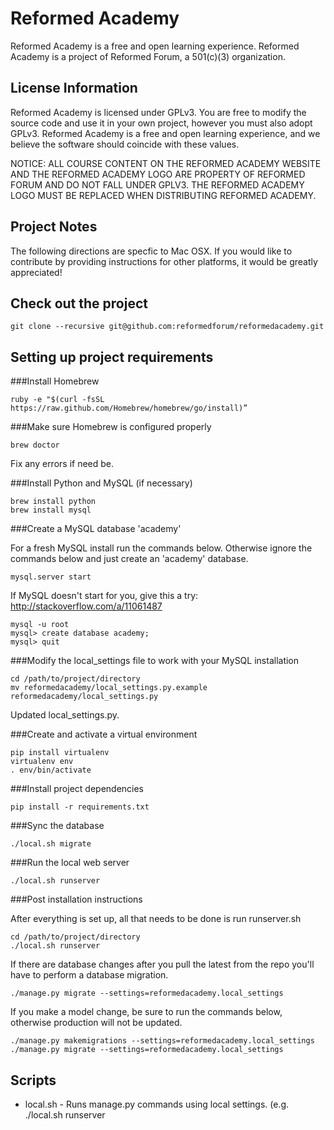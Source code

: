 Reformed Academy
======

Reformed Academy is a free and open learning experience.
Reformed Academy is a project of Reformed Forum, a 501(c)(3) organization.

License Information
---------------------------
Reformed Academy is licensed under GPLv3. You are free to modify the source code and
use it in your own project, however you must also adopt GPLv3. Reformed Academy is a free and open
learning experience, and we believe the software should coincide with these values.

NOTICE: ALL COURSE CONTENT ON THE REFORMED ACADEMY WEBSITE AND THE REFORMED ACADEMY LOGO ARE
PROPERTY OF REFORMED FORUM AND DO NOT FALL UNDER GPLV3. THE REFORMED ACADEMY LOGO MUST BE 
REPLACED WHEN DISTRIBUTING REFORMED ACADEMY.

Project Notes
---------------------------
The following directions are specfic to Mac OSX. If you would like to contribute by providing instructions for other platforms, it would be greatly appreciated!

Check out the project
---------------------------

    git clone --recursive git@github.com:reformedforum/reformedacademy.git

Setting up project requirements
-------------------------------

###Install Homebrew

    ruby -e "$(curl -fsSL https://raw.github.com/Homebrew/homebrew/go/install)”

###Make sure Homebrew is configured properly

    brew doctor

Fix any errors if need be.

###Install Python and MySQL (if necessary)

    brew install python
    brew install mysql

###Create a MySQL database 'academy'

For a fresh MySQL install run the commands below. Otherwise ignore the commands below and just create an 'academy' database.

    mysql.server start

If MySQL doesn't start for you, give this a try: http://stackoverflow.com/a/11061487

    mysql -u root
    mysql> create database academy;
    mysql> quit

###Modify the local_settings file to work with your MySQL installation

    cd /path/to/project/directory
    mv reformedacademy/local_settings.py.example reformedacademy/local_settings.py

Updated local_settings.py.

###Create and activate a virtual environment

    pip install virtualenv
    virtualenv env
    . env/bin/activate

###Install project dependencies

    pip install -r requirements.txt

###Sync the database

    ./local.sh migrate

###Run the local web server

    ./local.sh runserver

###Post installation instructions

After everything is set up, all that needs to be done is run runserver.sh

    cd /path/to/project/directory
    ./local.sh runserver

If there are database changes after you pull the latest from the repo you'll have to perform a database migration.

    ./manage.py migrate --settings=reformedacademy.local_settings

If you make a model change, be sure to run the commands below, otherwise production will not be updated.

    ./manage.py makemigrations --settings=reformedacademy.local_settings
    ./manage.py migrate --settings=reformedacademy.local_settings

Scripts
-------------------------------

* local.sh - Runs manage.py commands using local settings. (e.g. ./local.sh runserver
